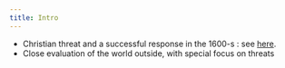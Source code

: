 ```yaml
---
title: Intro
---
```

- Christian threat and a successful response in the 1600-s : see [here](../../kokutai/reject-christ/).
- Close evaluation of the world outside, with special focus on threats